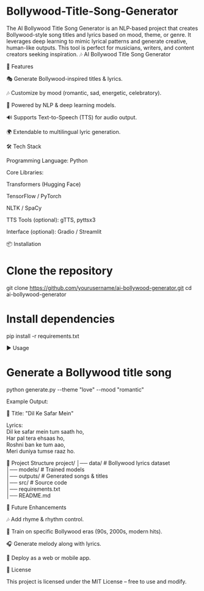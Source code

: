 # Bollywood-Title-Song-Generator
The AI Bollywood Title Song Generator is an NLP-based project that creates Bollywood-style song titles and lyrics based on mood, theme, or genre. It leverages deep learning to mimic lyrical patterns and generate creative, human-like outputs. This tool is perfect for musicians, writers, and content creators seeking inspiration.
🎶 AI Bollywood Title Song Generator

🚀 Features

🎭 Generate Bollywood-inspired titles & lyrics.

🎶 Customize by mood (romantic, sad, energetic, celebratory).

🧠 Powered by NLP & deep learning models.

🔊 Supports Text-to-Speech (TTS) for audio output.

🌍 Extendable to multilingual lyric generation.

🛠️ Tech Stack

Programming Language: Python

Core Libraries:

Transformers (Hugging Face)

TensorFlow / PyTorch

NLTK / SpaCy

TTS Tools (optional): gTTS, pyttsx3

Interface (optional): Gradio / Streamlit

📦 Installation
# Clone the repository
git clone https://github.com/yourusername/ai-bollywood-generator.git
cd ai-bollywood-generator

# Install dependencies
pip install -r requirements.txt

▶️ Usage
# Generate a Bollywood title song
python generate.py --theme "love" --mood "romantic"


Example Output:

🎵 Title: "Dil Ke Safar Mein"  

Lyrics:  
Dil ke safar mein tum saath ho,  
Har pal tera ehsaas ho,  
Roshni ban ke tum aao,  
Meri duniya tumse raaz ho.  

📂 Project Structure
project/
│── data/            # Bollywood lyrics dataset  
│── models/          # Trained models  
│── outputs/         # Generated songs & titles  
│── src/             # Source code  
│── requirements.txt  
│── README.md  

🔮 Future Enhancements

🎶 Add rhyme & rhythm control.

🎤 Train on specific Bollywood eras (90s, 2000s, modern hits).

🎧 Generate melody along with lyrics.

📱 Deploy as a web or mobile app.

📜 License

This project is licensed under the MIT License – free to use and modify.
